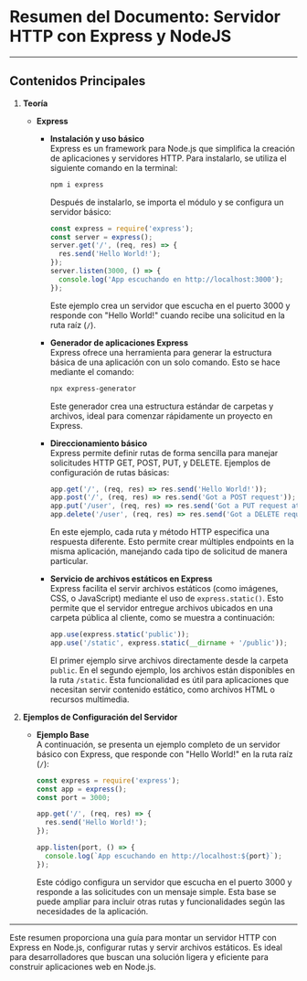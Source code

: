 # Resumen del Documento: Servidor HTTP con Express y NodeJS

---

## Contenidos Principales

1. **Teoría**
   - **Express**
     - **Instalación y uso básico**  
       Express es un framework para Node.js que simplifica la creación de aplicaciones y servidores HTTP. Para instalarlo, se utiliza el siguiente comando en la terminal:

       ```bash
       npm i express
       ```

       Después de instalarlo, se importa el módulo y se configura un servidor básico:

       ```javascript
       const express = require('express');
       const server = express();
       server.get('/', (req, res) => {
         res.send('Hello World!');
       });
       server.listen(3000, () => {
         console.log('App escuchando en http://localhost:3000');
       });
       ```

       Este ejemplo crea un servidor que escucha en el puerto 3000 y responde con "Hello World!" cuando recibe una solicitud en la ruta raíz (`/`).

     - **Generador de aplicaciones Express**  
       Express ofrece una herramienta para generar la estructura básica de una aplicación con un solo comando. Esto se hace mediante el comando:

       ```bash
       npx express-generator
       ```

       Este generador crea una estructura estándar de carpetas y archivos, ideal para comenzar rápidamente un proyecto en Express.

     - **Direccionamiento básico**  
       Express permite definir rutas de forma sencilla para manejar solicitudes HTTP GET, POST, PUT, y DELETE. Ejemplos de configuración de rutas básicas:

       ```javascript
       app.get('/', (req, res) => res.send('Hello World!'));
       app.post('/', (req, res) => res.send('Got a POST request'));
       app.put('/user', (req, res) => res.send('Got a PUT request at /user'));
       app.delete('/user', (req, res) => res.send('Got a DELETE request at /user'));
       ```

       En este ejemplo, cada ruta y método HTTP especifica una respuesta diferente. Esto permite crear múltiples endpoints en la misma aplicación, manejando cada tipo de solicitud de manera particular.

     - **Servicio de archivos estáticos en Express**  
       Express facilita el servir archivos estáticos (como imágenes, CSS, o JavaScript) mediante el uso de `express.static()`. Esto permite que el servidor entregue archivos ubicados en una carpeta pública al cliente, como se muestra a continuación:

       ```javascript
       app.use(express.static('public'));
       app.use('/static', express.static(__dirname + '/public'));
       ```

       El primer ejemplo sirve archivos directamente desde la carpeta `public`. En el segundo ejemplo, los archivos están disponibles en la ruta `/static`. Esta funcionalidad es útil para aplicaciones que necesitan servir contenido estático, como archivos HTML o recursos multimedia.

2. **Ejemplos de Configuración del Servidor**
   - **Ejemplo Base**  
     A continuación, se presenta un ejemplo completo de un servidor básico con Express, que responde con "Hello World!" en la ruta raíz (`/`):

     ```javascript
     const express = require('express');
     const app = express();
     const port = 3000;

     app.get('/', (req, res) => {
       res.send('Hello World!');
     });

     app.listen(port, () => {
       console.log(`App escuchando en http://localhost:${port}`);
     });
     ```

     Este código configura un servidor que escucha en el puerto 3000 y responde a las solicitudes con un mensaje simple. Esta base se puede ampliar para incluir otras rutas y funcionalidades según las necesidades de la aplicación.

---

Este resumen proporciona una guía para montar un servidor HTTP con Express en Node.js, configurar rutas y servir archivos estáticos. Es ideal para desarrolladores que buscan una solución ligera y eficiente para construir aplicaciones web en Node.js.
